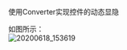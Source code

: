 ﻿使用Converter实现控件的动态显隐   

如图所示：   
![20200618_153619](https://user-images.githubusercontent.com/19277908/84992264-429e0480-b17a-11ea-9fcf-7ad035ec7358.gif)     